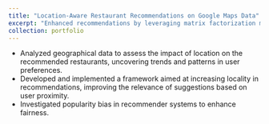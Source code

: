 ```yaml
---
title: "Location-Aware Restaurant Recommendations on Google Maps Data"
excerpt: "Enhanced recommendations by leveraging matrix factorization models to prioritize location relevance.<br/><img src='/images/res.png' width='450'  height='180' >"
collection: portfolio
---
```


- Analyzed geographical data to assess the impact of location on the recommended restaurants, uncovering trends and patterns in user preferences.
- Developed and implemented a framework aimed at increasing locality in recommendations, improving the relevance of suggestions based on user proximity.
- Investigated popularity bias in recommender systems to enhance fairness.
